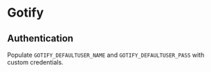 # Gotify

## Authentication
Populate `GOTIFY_DEFAULTUSER_NAME` and `GOTIFY_DEFAULTUSER_PASS` with custom
credentials.
